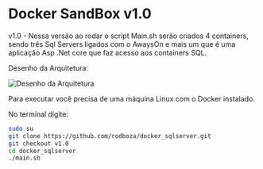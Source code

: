 ﻿# Docker SandBox v1.0


v1.0 - Nessa versão ao rodar o script Main.sh serão criados 4 containers, sendo três Sql Servers ligados com o AwaysOn e mais um que é uma aplicação Asp .Net core que faz acesso aos containers SQL.

Desenho da Arquitetura: <p>
![Desenho da Arquitetura](https://raw.githubusercontent.com/rodboza/docker_sqlserver/v1.0/arquitetura.png)


Para executar você precisa de uma máquina Linux com o Docker instalado.

No terminal digite:

``` sh
sudo su
git clone https://github.com/rodboza/docker_sqlserver.git
git checkout v1.0
cd docker_sqlserver
./main.sh
```

